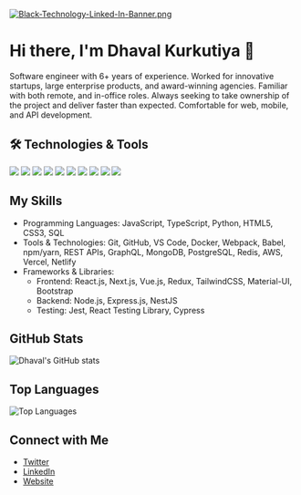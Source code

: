 [![Black-Technology-Linked-In-Banner.png](https://i.postimg.cc/MG55vfCb/Black-Technology-Linked-In-Banner.png)](https://postimg.cc/zLLKQvXV)

# Hi there, I'm Dhaval Kurkutiya 👋
Software engineer with 6+ years of experience.  Worked for innovative startups, large enterprise products, and award-winning agencies.  Familiar with both remote, and in-office roles.  Always seeking to take ownership of the project and deliver faster than expected.  Comfortable for web, mobile, and API development.

## 🛠️ Technologies & Tools
![](https://img.shields.io/badge/Code-JavaScript-informational?style=flat&color=informational&logo=javascript)
![](https://img.shields.io/badge/Code-React-informational?style=flat&color=informational&logo=react)
![](https://img.shields.io/badge/Code-TypeScript-informational?style=flat&color=informational)
![](https://img.shields.io/badge/Code-Vue-informational?style=flat&color=informational&logo=vue.js)
![](https://img.shields.io/badge/Code-EcmaScript-informational?style=flat&color=informational)
![](https://img.shields.io/badge/Code-Node-informational?style=flat&color=informational&logo=node.js)
![](https://img.shields.io/badge/Tool-Webpack-informational?style=flat&color=warning&logo=webpack)
![](https://img.shields.io/badge/Tool-Jest-informational?style=flat&color=warning&logo=jest)
![](https://img.shields.io/badge/Tool-SCSS-informational?style=flat&color=warning&logo=sass)
![](https://img.shields.io/badge/Tool-Docker-informational?style=flat&color=warning&logo=docker)

## My Skills

- Programming Languages: JavaScript, TypeScript, Python, HTML5, CSS3, SQL
- Tools & Technologies: Git, GitHub, VS Code, Docker, Webpack, Babel, npm/yarn, REST APIs, GraphQL, MongoDB, PostgreSQL, Redis, AWS, Vercel, Netlify
- Frameworks & Libraries: 
  - Frontend: React.js, Next.js, Vue.js, Redux, TailwindCSS, Material-UI, Bootstrap
  - Backend: Node.js, Express.js, NestJS
  - Testing: Jest, React Testing Library, Cypress

## GitHub Stats

![Dhaval's GitHub stats](https://github-readme-stats.vercel.app/api?username=Dhavalkurkutiya&show_icons=true&theme=radical)

## Top Languages

![Top Languages](https://github-readme-stats.vercel.app/api/top-langs/?username=Dhavalkurkutiya&layout=compact&theme=radical)

## Connect with Me

- [Twitter](https://x.com/Dhaval87950061)
- [LinkedIn](https://www.linkedin.com/in/dhaval-kurkutiya-1540981b5/)
- [Website](https://dhavalkurkutiya.com)
